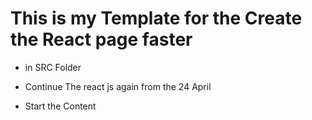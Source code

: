 # This is my Template for the Create the React page faster
- in SRC Folder


- Continue The react js again from the 24 April
- Start the Content 
